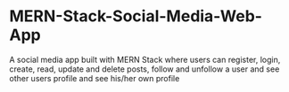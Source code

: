 # MERN-Stack-Social-Media-Web-App
A social media app built with MERN Stack where users can register, login, create, read, update and delete posts, follow and unfollow a user and see other users profile and see his/her own profile
